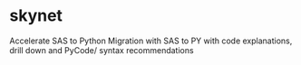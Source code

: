 # skynet
Accelerate SAS to Python Migration with SAS to PY with  code explanations, drill down and PyCode/  syntax recommendations
